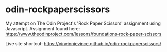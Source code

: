 # odin-rockpaperscissors
My attempt on The Odin Project's 'Rock Paper Scissors' assignment using Javascript. Assignment found here:  https://www.theodinproject.com/lessons/foundations-rock-paper-scissors

Live site shortcut: https://vinvinnievince.github.io/odin-rockpaperscissors/